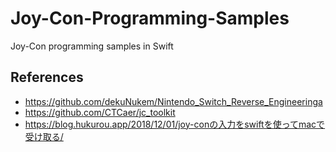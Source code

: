 # Joy-Con-Programming-Samples
Joy-Con programming samples in Swift

## References
- https://github.com/dekuNukem/Nintendo_Switch_Reverse_Engineeringa
- https://github.com/CTCaer/jc_toolkit
- https://blog.hukurou.app/2018/12/01/joy-conの入力をswiftを使ってmacで受け取る/
